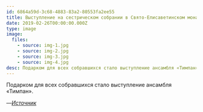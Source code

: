```yaml
---
id: 6864a59d-3c68-4883-83a2-80553fa2ee55
title: Выступление на сестрическом собрании в Свято-Елисаветинском монастыре
date: 2019-02-26T00:00:00.000Z
type: image
image:
  files:
    - source: img-1.jpg
    - source: img-2.jpg
    - source: img-3.jpg
    - source: img-4.jpg
desc: Подарком для всех собравшихся стало выступление ансамбля «Тимпан».
---
```


Подарком для всех собравшихся стало выступление ансамбля «Тимпан».

—_[Источник](https://obitel-minsk.ru/novosti-pravoslaviya/tridcat-sester-i-bratev-nashego-sestrichestva-poluchili-gramoty)_
